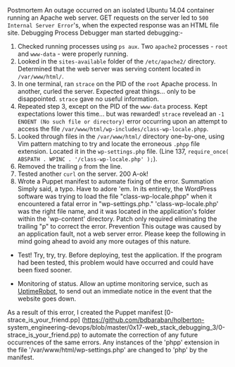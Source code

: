 Postmortem
 An outage occurred on an isolated Ubuntu 14.04 container running an Apache web server. GET requests on the server led to `500 Internal Server Error`'s, when the expected response was an HTML file site.
Debugging Process
Debugger man started debugging:-
1. Checked running processes using `ps aux`. Two `apache2` processes - `root` and `www-data` - were properly running.
2. Looked in the `sites-available` folder of the `/etc/apache2/` directory. Determined that the web server was serving content located in `/var/www/html/`.
3. In one terminal, ran `strace` on the PID of the `root` Apache process. In another, curled the server. Expected great things... only to be disappointed. `strace` gave no useful information.
4. Repeated step 3, except on the PID of the `www-data` process. Kept expectations lower this time... but was rewarded! `strace` revelead an `-1 ENOENT (No such file or directory)` error occurring upon an attempt to access the file `/var/www/html/wp-includes/class-wp-locale.phpp`.
5. Looked through files in the `/var/www/html/` directory one-by-one, using Vim pattern matching to try and locate the erroneous `.phpp` file extension. Located it in the `wp-settings.php` file. (Line 137, `require_once( ABSPATH . WPINC . '/class-wp-locale.php' );`).
6. Removed the trailing `p` from the line.
7. Tested another `curl` on the server. 200 A-ok!
8. Wrote a Puppet manifest to automate fixing of the error.
Summation
Simply said, a typo. Have to adore 'em. In its entirety, the WordPress software was trying to load the file "class-wp-locale.phpp" when it encountered a fatal error in "wp-settings.php." 'class-wp-locale.php' was the right file name, and it was located in the application's folder within the 'wp-content' directory.
Patch only required eliminating the trailing "p" to correct the error.
Prevention
This outage was caused by an application fault, not a web server error. Please keep the following in mind going ahead to avoid any more outages of this nature.
 
* Test! Try, try, try. Before deploying, test the application. If the program had been tested, this problem would have occurred and could have been fixed sooner.
 
* Monitoring of status. Allow an uptime monitoring service, such as [UptimeRobot](./https://uptimerobot.com/), to send out an immediate notice in the event that the website goes down.
 
As a result of this error, I created the Puppet manifest [0-strace_is_your_friend.pp] (https://github.com/bdbaraban/holberton- system_engineering-devops/blob/master/0x17-web_stack_debugging_3/0-strace_is_your_friend.pp) to automate the correction of any future occurrences of the same errors. Any instances of the 'phpp' extension in the file '/var/www/html/wp-settings.php' are changed to 'php' by the manifest. 

